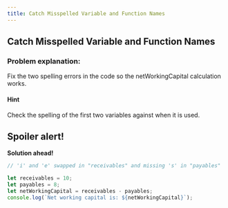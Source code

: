 ```yaml
---
title: Catch Misspelled Variable and Function Names
---
```

## Catch Misspelled Variable and Function Names

### Problem explanation:
Fix the two spelling errors in the code so the netWorkingCapital calculation works.

#### Hint
Check the spelling of the first two variables against when it is used. 

## Spoiler alert!

**Solution ahead!**

```javascript
// 'i' and 'e' swapped in "receivables" and missing 's' in "payables"

let receivables = 10;
let payables = 8;
let netWorkingCapital = receivables - payables;
console.log(`Net working capital is: ${netWorkingCapital}`);

```

